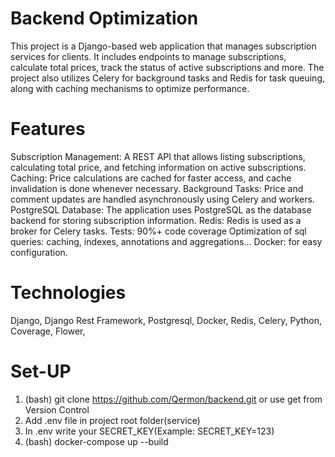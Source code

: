# Backend Optimization
This project is a Django-based web application that manages subscription services for clients. 
It includes endpoints to manage subscriptions, calculate total prices, track the status of active subscriptions and more. 
The project also utilizes Celery for background tasks and Redis for task queuing, along with caching mechanisms to optimize performance.


# Features
Subscription Management: A REST API that allows listing subscriptions, calculating total price, and fetching information on active subscriptions.
Caching: Price calculations are cached for faster access, and cache invalidation is done whenever necessary.
Background Tasks: Price and comment updates are handled asynchronously using Celery and workers.
PostgreSQL Database: The application uses PostgreSQL as the database backend for storing subscription information.
Redis: Redis is used as a broker for Celery tasks.
Tests: 90%+ code coverage
Optimization of sql queries: caching, indexes, annotations and aggregations...
Docker: for easy configuration.

# Technologies
Django,
Django Rest Framework,
Postgresql,
Docker,
Redis,
Celery,
Python,
Coverage,
Flower,

# Set-UP
1) (bash) git clone https://github.com/Qermon/backend.git or use get from Version Control
2) Add .env file in project root folder(service)
3) In .env write your SECRET_KEY(Example: SECRET_KEY=123)
4) (bash) docker-compose up --build
